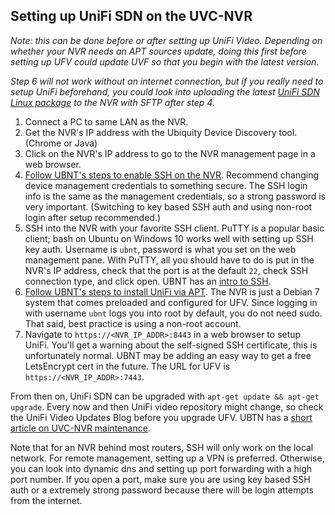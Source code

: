 ## Setting up UniFi SDN on the UVC-NVR

*Note: this can be done before or after setting up UniFi Video. Depending on whether your NVR needs an APT sources update, doing this first before setting up UFV could update UVF so that you begin with the latest version.* 

*Step 6 will not work without an internet connection, but if you really need to setup UniFi beforehand, you could look into uploading the latest [UniFi SDN Linux package](https://www.ubnt.com/download/unifi/default/default/unifi-sdn-controller-5824-debianubuntu-linux) to the NVR with SFTP after step 4.*

1. Connect a PC to same LAN as the NVR.
2. Get the NVR's IP address with the Ubiquity Device Discovery tool. (Chrome or Java)
3. Click on the NVR's IP address to go to the NVR management page in a web browser.
4. [Follow UBNT's steps to enable SSH on the NVR](https://help.ubnt.com/hc/en-us/articles/222970307-UniFi-Video-How-to-Enable-SSH-on-the-UVC-NVR-Hardware-NVR-).  Recommend changing device management credentials to something secure.  The SSH login info is the same as the management credentials, so a strong password is very important. (Switching to key based SSH auth and  using non-root login  after setup  recommended.)
5. SSH into the NVR with your favorite SSH client. PuTTY is a popular basic client; bash on Ubuntu on Windows 10 works well with setting up SSH key auth. Username is `ubnt`, password is what you set on the web management pane. With PuTTY, all you should have to do is put in the NVR's IP address, check that the port is at the default `22`, check SSH connection type, and click open. UBNT has an [intro to SSH](https://help.ubnt.com/hc/en-us/articles/218850057).
6. [Follow UBNT's steps to install UniFi via APT](https://help.ubnt.com/hc/en-us/articles/220066768-UniFi-How-to-Install-Update-via-APT-on-Debian-or-Ubuntu). The NVR is just a Debian 7 system that comes preloaded and configured for UFV. Since logging in with username `ubnt` logs you into root by default, you do not need sudo. That said, best practice is using a non-root account.
7. Navigate to `https://<NVR_IP_ADDR>:8443` in a web browser to setup UniFi. You'll get a warning about the self-signed SSH certificate, this is unfortunately normal. UBNT may be adding an easy way to get a free LetsEncrypt cert in the future. The URL for UFV is `https://<NVR_IP_ADDR>:7443`.

From then on, UniFi SDN can be upgraded with `apt-get update && apt-get upgrade`. Every now and then UniFi video repository might change, so check the UniFi Video Updates Blog before you upgrade UFV. UBTN has a [short article on UVC-NVR maintenance](https://help.ubnt.com/hc/en-us/articles/204952214-UniFi-Video-How-to-Update-the-NVR-Operating-System).

Note that for an NVR behind most routers, SSH will only work on the local network. For remote management, setting up a VPN is preferred. Otherwise, you can look into dynamic dns and setting up port forwarding with a high port number. If you open a port, make sure you are using key based SSH auth or a extremely strong password because there will be login attempts from the internet.